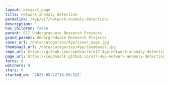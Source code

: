 ```yaml
---
layout: project_page
title: network anomaly detection
permalink: /4yp/e17/network-anomaly-detection/
description: ''
has_children: false
parent: E17 Undergraduate Research Projects
grand_parent: Undergraduate Research Projects
cover_url: /data/categories/4yp/cover_page.jpg
thumbnail_url: /data/categories/4yp/thumbnail.jpg
repo_url: https://github.com/cepdnaclk/e17-4yp-network-anomaly-detection
page_url: https://cepdnaclk.github.io/e17-4yp-network-anomaly-detection
forks: 0
watchers: 0
stars: 0
started_on: '2023-05-22T16:59:52Z'
---
```



